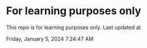 # For learning purposes only
This repo is for learning purposes only.
Last updated at

Friday, January 5, 2024 7:24:47 AM

